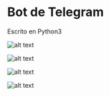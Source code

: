 # Bot de Telegram
Escrito en Python3

![alt text](https://scontent.faep3-1.fna.fbcdn.net/v/t1.0-9/58377578_789658198088215_3039651159716397056_n.jpg?_nc_cat=103&_nc_ht=scontent.faep3-1.fna&oh=9e30c53169160953ccf36a368f57128d&oe=5D3084C7)

![alt text](https://scontent.faep3-1.fna.fbcdn.net/v/t1.0-9/58379323_789658184754883_1281724468552531968_n.jpg?_nc_cat=111&_nc_ht=scontent.faep3-1.fna&oh=9d39adf3d066f252800fd4de78747a65&oe=5D6DB4A4)

![alt text](https://scontent.faep3-1.fna.fbcdn.net/v/t1.0-9/58761503_789658208088214_1690257011809189888_n.jpg?_nc_cat=106&_nc_ht=scontent.faep3-1.fna&oh=cac1e700f9cc9040b43ed6bb6410215f&oe=5D2A9133)

![alt text](https://scontent.faep3-1.fna.fbcdn.net/v/t1.0-9/58374675_789658218088213_7320472706049114112_n.jpg?_nc_cat=105&_nc_ht=scontent.faep3-1.fna&oh=c79cc19f64208a3d7c69ae278657cf0f&oe=5D76D918)
